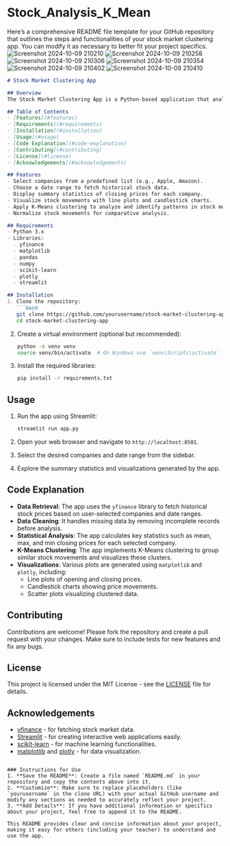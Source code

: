 # Stock_Analysis_K_Mean
Here’s a comprehensive README file template for your GitHub repository that outlines the steps and functionalities of your stock market clustering app. You can modify it as necessary to better fit your project specifics.
![Screenshot 2024-10-09 210210](https://github.com/user-attachments/assets/fbeaafbb-c02c-4e74-b931-ea1696741a15)
![Screenshot 2024-10-09 210258](https://github.com/user-attachments/assets/77c30e37-8128-4cb0-b263-5c30d7e227f1)
![Screenshot 2024-10-09 210306](https://github.com/user-attachments/assets/922d1b90-853d-4e0e-b8f8-2a953b7ceaed)
![Screenshot 2024-10-09 210354](https://github.com/user-attachments/assets/83f5da9f-e908-47f6-bff5-547b45161a31)
![Screenshot 2024-10-09 210402](https://github.com/user-attachments/assets/3a56a7d2-9e09-4fe1-934a-0e26e11dc422)
![Screenshot 2024-10-09 210410](https://github.com/user-attachments/assets/910c7fef-0817-42b3-9c04-92e1f4c4c2de)


```markdown
# Stock Market Clustering App

## Overview
The Stock Market Clustering App is a Python-based application that analyzes historical stock market data for various companies and applies K-Means clustering to identify patterns in stock movements. This app provides visualizations and statistical summaries to aid investors and analysts in making informed decisions.

## Table of Contents
- [Features](#features)
- [Requirements](#requirements)
- [Installation](#installation)
- [Usage](#usage)
- [Code Explanation](#code-explanation)
- [Contributing](#contributing)
- [License](#license)
- [Acknowledgements](#acknowledgements)

## Features
- Select companies from a predefined list (e.g., Apple, Amazon).
- Choose a date range to fetch historical stock data.
- Display summary statistics of closing prices for each company.
- Visualize stock movements with line plots and candlestick charts.
- Apply K-Means clustering to analyze and identify patterns in stock movements.
- Normalize stock movements for comparative analysis.

## Requirements
- Python 3.x
- Libraries:
  - yfinance
  - matplotlib
  - pandas
  - numpy
  - scikit-learn
  - plotly
  - streamlit

## Installation
1. Clone the repository:
   ```bash
   git clone https://github.com/yourusername/stock-market-clustering-app.git
   cd stock-market-clustering-app
   ```

2. Create a virtual environment (optional but recommended):
   ```bash
   python -m venv venv
   source venv/bin/activate  # On Windows use `venv\Scripts\activate`
   ```

3. Install the required libraries:
   ```bash
   pip install -r requirements.txt
   ```

## Usage
1. Run the app using Streamlit:
   ```bash
   streamlit run app.py
   ```

2. Open your web browser and navigate to `http://localhost:8501`.

3. Select the desired companies and date range from the sidebar.

4. Explore the summary statistics and visualizations generated by the app.

## Code Explanation
- **Data Retrieval**: The app uses the `yfinance` library to fetch historical stock prices based on user-selected companies and date ranges.
- **Data Cleaning**: It handles missing data by removing incomplete records before analysis.
- **Statistical Analysis**: The app calculates key statistics such as mean, max, and min closing prices for each selected company.
- **K-Means Clustering**: The app implements K-Means clustering to group similar stock movements and visualizes these clusters.
- **Visualizations**: Various plots are generated using `matplotlib` and `plotly`, including:
  - Line plots of opening and closing prices.
  - Candlestick charts showing price movements.
  - Scatter plots visualizing clustered data.

## Contributing
Contributions are welcome! Please fork the repository and create a pull request with your changes. Make sure to include tests for new features and fix any bugs.

## License
This project is licensed under the MIT License - see the [LICENSE](LICENSE) file for details.

## Acknowledgements
- [yfinance](https://pypi.org/project/yfinance/) - for fetching stock market data.
- [Streamlit](https://streamlit.io/) - for creating interactive web applications easily.
- [scikit-learn](https://scikit-learn.org/) - for machine learning functionalities.
- [matplotlib](https://matplotlib.org/) and [plotly](https://plotly.com/) - for data visualization.
```

### Instructions for Use
1. **Save the README**: Create a file named `README.md` in your repository and copy the contents above into it.
2. **Customize**: Make sure to replace placeholders (like `yourusername` in the clone URL) with your actual GitHub username and modify any sections as needed to accurately reflect your project.
3. **Add Details**: If you have additional information or specifics about your project, feel free to append it to the README.

This README provides clear and concise information about your project, making it easy for others (including your teacher) to understand and use the app.
